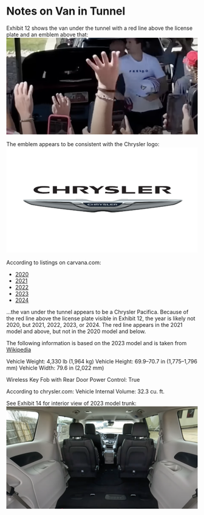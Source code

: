 # Notes on Van in Tunnel
Exhibit 12 shows the van under the tunnel with a red line above the license plate and an emblem above that:
<img src="../DISCOVERY/Exhibit 12.png" alt="12" width="750">

The emblem appears to be consistent with the Chrysler logo:
<img src="../DISCOVERY/Exhibit 13.png" alt="13" width="750">

According to listings on carvana.com:

- [2020](https://www.carvana.com/vehicle/lt/3930386)
- [2021](https://www.carvana.com/vehicle/lt/3859951)
- [2022](https://www.carvana.com/vehicle/lt/3899444)
- [2023](https://www.carvana.com/vehicle/lt/3945070)
- [2024](https://www.carvana.com/vehicle/lt/3923510)

...the van under the tunnel appears to be a Chrysler Pacifica. Because of the red line above the license plate visible in Exhibit 12, the year is likely not 2020, but 2021, 2022, 2023, or 2024. The red line appears in the 2021 model and above, but not in the 2020 model and below.

The following information is based on the 2023 model and is taken from [Wikipedia](https://en.wikipedia.org/wiki/Chrysler_Pacifica_(minivan))

Vehicle Weight: 4,330 lb (1,964 kg)
Vehicle Height: 69.9–70.7 in (1,775–1,796 mm)
Vehicle Width: 79.6 in (2,022 mm)

Wireless Key Fob with Rear Door Power Control: True

According to chrysler.com:
Vehicle Internal Volume: 32.3 cu. ft.

See Exhibit 14 for interior view of 2023 model trunk:
<img src="../DISCOVERY/Exhibit 14.png" alt="14" width="750">